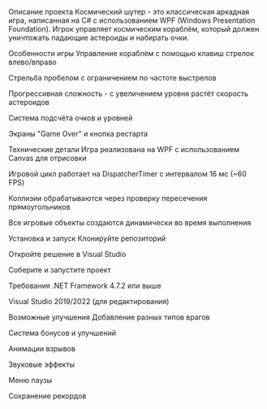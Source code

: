 Описание проекта
Космический шутер - это классическая аркадная игра, написанная на C# с использованием WPF (Windows Presentation Foundation). Игрок управляет космическим кораблём, который должен уничтожать падающие астероиды и набирать очки.

Особенности игры
Управление кораблём с помощью клавиш стрелок влево/вправо

Стрельба пробелом с ограничением по частоте выстрелов

Прогрессивная сложность - с увеличением уровня растёт скорость астероидов

Система подсчёта очков и уровней

Экраны "Game Over" и кнопка рестарта

Технические детали
Игра реализована на WPF с использованием Canvas для отрисовки

Игровой цикл работает на DispatcherTimer с интервалом 16 мс (~60 FPS)

Коллизии обрабатываются через проверку пересечения прямоугольников

Все игровые объекты создаются динамически во время выполнения

Установка и запуск
Клонируйте репозиторий

Откройте решение в Visual Studio

Соберите и запустите проект

Требования
.NET Framework 4.7.2 или выше

Visual Studio 2019/2022 (для редактирования)

Возможные улучшения
Добавление разных типов врагов

Система бонусов и улучшений

Анимации взрывов

Звуковые эффекты

Меню паузы

Сохранение рекордов
